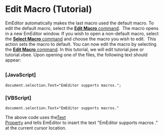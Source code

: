 # Edit Macro (Tutorial)

EmEditor automatically makes the last macro used the default macro. To edit the
default macro, select the
[**Edit Macro** command](../../cmd/macros/macro_edit).  The macro opens in a new EmEditor window. If
you wish to open a non-default macro, select the
[**Select Macro** command](../../cmd/macros/macro_select) and choose the macro
you wish to edit.  This action sets the macro to default. You can now edit the
macro by selecting the
[**Edit Macro** command](../../cmd/macros/macro_edit). In this tutorial, we will edit tutorial.jsee or
tutorial.vbee.
Upon opening one of the files, the following text should appear:

## 

### \[JavaScript\]

```
document.selection.Text="EmEditor supports macros.";
```

### \[VBScript\]

```
document.selection.Text="EmEditor supports macros."
```
The above code uses the[Text \
Property](../selection/selection_text) and tells EmEditor to insert the text "EmEditor supports macros ."
at the current cursor location.
